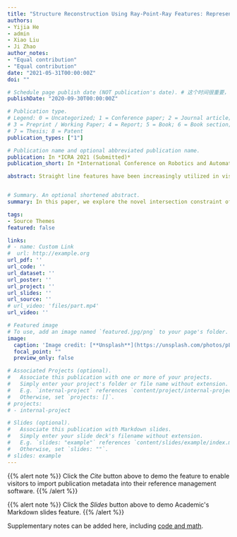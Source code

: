 ```yaml
---
title: "Structure Reconstruction Using Ray-Point-Ray Features: Representation, Triangulation and Camera Pose Estimation"
authors:
- Yijia He
- admin
- Xiao Liu
- Ji Zhao
author_notes:
- "Equal contribution"
- "Equal contribution"
date: "2021-05-31T00:00:00Z"
doi: ""

# Schedule page publish date (NOT publication's date). # 这个时间很重要，必须要写，且不可以迟于上面的时间
publishDate: "2020-09-30T00:00:00Z"

# Publication type.
# Legend: 0 = Uncategorized; 1 = Conference paper; 2 = Journal article;
# 3 = Preprint / Working Paper; 4 = Report; 5 = Book; 6 = Book section;
# 7 = Thesis; 8 = Patent
publication_types: ["1"]

# Publication name and optional abbreviated publication name.
publication: In *ICRA 2021 (Submitted)*
publication_short: In *International Conference on Robotics and Automation (ICRA) (Submitted)*

abstract: Straight line features have been increasingly utilized in visual SLAM and 3D reconstruction systems. The straight lines’ parameterization, parallel constraint, and co-planar constraint are studied in many recent works. In this paper, we explore the novel intersection constraint of straight lines for structure reconstruction. First, the Ray-Point-Ray feature is proposed to represent the intersection of two straight lines. Second, an efficient solver is designed for the camera pose estimation, which leverages the perpendicularity and intersection of straight lines. Third, we build a stereo visual odometry based on RPR features, and evaluate it on the simulation and real datasets. The experimental results verify that the intersection constraints from RPR can effectively improve the accuracy and efficiency of line-based SLAM and reconstruction system.


# Summary. An optional shortened abstract.
summary: In this paper, we explore the novel intersection constraint of straight lines for structure reconstruction. First, the Ray-Point-Ray feature is proposed to represent the intersection of two straight lines. Second, an efficient solver is designed for the camera pose estimation, which leverages the perpendicularity and intersection of straight lines. Third, we build a stereo visual odometry based on RPR features, and evaluate it on the simulation and real datasets.

tags:
- Source Themes
featured: false

links:
# - name: Custom Link
#  url: http://example.org
url_pdf: ''
url_code: ''
url_dataset: ''
url_poster: ''
url_project: ''
url_slides: ''
url_source: ''
# url_video: 'files/part.mp4'
url_video: ''

# Featured image
# To use, add an image named `featured.jpg/png` to your page's folder. 
image:
  caption: 'Image credit: [**Unsplash**](https://unsplash.com/photos/pLCdAaMFLTE)'
  focal_point: ""
  preview_only: false

# Associated Projects (optional).
#   Associate this publication with one or more of your projects.
#   Simply enter your project's folder or file name without extension.
#   E.g. `internal-project` references `content/project/internal-project/index.md`.
#   Otherwise, set `projects: []`.
# projects:
# - internal-project

# Slides (optional).
#   Associate this publication with Markdown slides.
#   Simply enter your slide deck's filename without extension.
#   E.g. `slides: "example"` references `content/slides/example/index.md`.
#   Otherwise, set `slides: ""`.
# slides: example
---
```


{{% alert note %}}
Click the *Cite* button above to demo the feature to enable visitors to import publication metadata into their reference management software.
{{% /alert %}}

{{% alert note %}}
Click the *Slides* button above to demo Academic's Markdown slides feature.
{{% /alert %}}

Supplementary notes can be added here, including [code and math](https://sourcethemes.com/academic/docs/writing-markdown-latex/).


